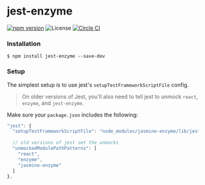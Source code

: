 # jest-enzyme

[![npm version](https://img.shields.io/npm/v/jest-enzyme.svg)](https://www.npmjs.com/package/jest-enzyme)
![License](https://img.shields.io/npm/l/chai-enzyme.svg)
[![Circle CI](https://circleci.com/gh/blainekasten/enzyme-matchers/tree/master.svg?style=svg)](https://circleci.com/gh/blainekasten/enzyme-matchers/tree/master)

### Installation

```
$ npm install jest-enzyme --save-dev
```

### Setup

The simplest setup is to use jest's `setupTestFrameworkScriptFile` config.

> On older versions of Jest,
> you'll also need to tell jest to unmock `react`, `enzyme`, and `jest-enzyme`.

Make sure your `package.json` includes the following:

```js
"jest": {
  "setupTestFrameworkScriptFile": "node_modules/jasmine-enzyme/lib/jest.js",
  
  // old versions of jest set the unmocks
  "unmockedModulePathPatterns": [
    "react",
    "enzyme",
    "jasmine-enzyme"
  ]
},
```
